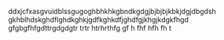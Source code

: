 ddxjcfxasgvuidblssgugoghbhkhkgbndkgdgjbjbjbjkbkjdgjdbgdsh gkhblhdskghdflghdkghkjgdfkghkdfjghdfgjkhgjkdgkfhgd  gfgbgfhfgdttrgdgdgtr
trtr
htrhrthfg
gf
h
fhf
hfh
fh
t
